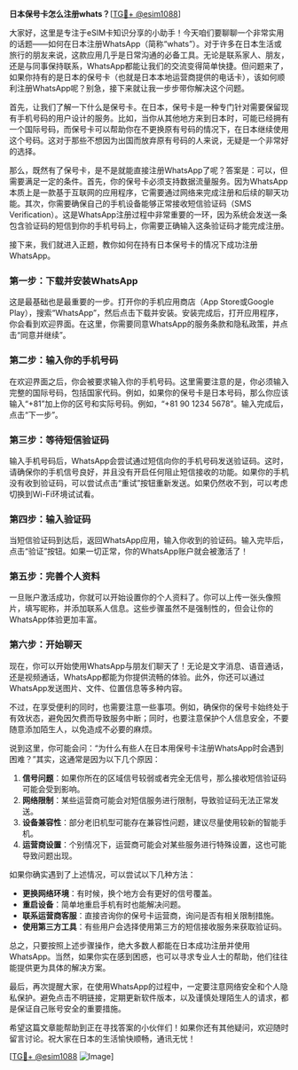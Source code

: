 **日本保号卡怎么注册whats？**[[TG💪+ @esim1088](https://t.me/s/esim1088)]

大家好，这里是专注于eSIM卡知识分享的小助手！今天咱们要聊聊一个非常实用的话题——如何在日本注册WhatsApp（简称“whats”）。对于许多在日本生活或旅行的朋友来说，这款应用几乎是日常沟通的必备工具。无论是联系家人、朋友，还是与同事保持联系，WhatsApp都能让我们的交流变得简单快捷。但问题来了，如果你持有的是日本的保号卡（也就是日本本地运营商提供的电话卡），该如何顺利注册WhatsApp呢？别急，接下来就让我一步步带你解决这个问题。

首先，让我们了解一下什么是保号卡。在日本，保号卡是一种专门针对需要保留现有手机号码的用户设计的服务。比如，当你从其他地方来到日本时，可能已经拥有一个国际号码，而保号卡可以帮助你在不更换原有号码的情况下，在日本继续使用这个号码。这对于那些不想因为出国而放弃原有号码的人来说，无疑是一个非常好的选择。

那么，既然有了保号卡，是不是就能直接注册WhatsApp了呢？答案是：可以，但需要满足一定的条件。首先，你的保号卡必须支持数据流量服务。因为WhatsApp本质上是一款基于互联网的应用程序，它需要通过网络来完成注册和后续的聊天功能。其次，你需要确保自己的手机设备能够正常接收短信验证码（SMS Verification）。这是WhatsApp注册过程中非常重要的一环，因为系统会发送一条包含验证码的短信到你的手机号码上，你需要正确输入这条验证码才能完成注册。

接下来，我们就进入正题，教你如何在持有日本保号卡的情况下成功注册WhatsApp。

### **第一步：下载并安装WhatsApp**
这是最基础也是最重要的一步。打开你的手机应用商店（App Store或Google Play），搜索“WhatsApp”，然后点击下载并安装。安装完成后，打开应用程序，你会看到欢迎界面。在这里，你需要同意WhatsApp的服务条款和隐私政策，并点击“同意并继续”。

### **第二步：输入你的手机号码**
在欢迎界面之后，你会被要求输入你的手机号码。这里需要注意的是，你必须输入完整的国际号码，包括国家代码。例如，如果你的保号卡是日本号码，那么你应该输入“+81”加上你的区号和实际号码。例如，“+81 90 1234 5678”。输入完成后，点击“下一步”。

### **第三步：等待短信验证码**
输入手机号码后，WhatsApp会尝试通过短信向你的手机号码发送验证码。这时，请确保你的手机信号良好，并且没有开启任何阻止短信接收的功能。如果你的手机没有收到验证码，可以尝试点击“重试”按钮重新发送。如果仍然收不到，可以考虑切换到Wi-Fi环境试试看。

### **第四步：输入验证码**
当短信验证码到达后，返回WhatsApp应用，输入你收到的验证码。输入完毕后，点击“验证”按钮。如果一切正常，你的WhatsApp账户就会被激活了！

### **第五步：完善个人资料**
一旦账户激活成功，你就可以开始设置你的个人资料了。你可以上传一张头像照片，填写昵称，并添加联系人信息。这些步骤虽然不是强制性的，但会让你的WhatsApp体验更加丰富。

### **第六步：开始聊天**
现在，你可以开始使用WhatsApp与朋友们聊天了！无论是文字消息、语音通话，还是视频通话，WhatsApp都能为你提供流畅的体验。此外，你还可以通过WhatsApp发送图片、文件、位置信息等多种内容。

不过，在享受便利的同时，也需要注意一些事项。例如，确保你的保号卡始终处于有效状态，避免因欠费而导致服务中断；同时，也要注意保护个人信息安全，不要随意添加陌生人，以免造成不必要的麻烦。

说到这里，你可能会问：“为什么有些人在日本用保号卡注册WhatsApp时会遇到困难？”其实，这通常是因为以下几个原因：

1. **信号问题**：如果你所在的区域信号较弱或者完全无信号，那么接收短信验证码可能会受到影响。
2. **网络限制**：某些运营商可能会对短信服务进行限制，导致验证码无法正常发送。
3. **设备兼容性**：部分老旧机型可能存在兼容性问题，建议尽量使用较新的智能手机。
4. **运营商设置**：个别情况下，运营商可能会对某些服务进行特殊设置，这也可能导致问题出现。

如果你确实遇到了上述情况，可以尝试以下几种方法：

- **更换网络环境**：有时候，换个地方会有更好的信号覆盖。
- **重启设备**：简单地重启手机有时也能解决问题。
- **联系运营商客服**：直接咨询你的保号卡运营商，询问是否有相关限制措施。
- **使用第三方工具**：有些用户会选择使用第三方的短信接收服务来获取验证码。

总之，只要按照上述步骤操作，绝大多数人都能在日本成功注册并使用WhatsApp。当然，如果你实在感到困惑，也可以寻求专业人士的帮助，他们往往能提供更为具体的解决方案。

最后，再次提醒大家，在使用WhatsApp的过程中，一定要注意网络安全和个人隐私保护。避免点击不明链接，定期更新软件版本，以及谨慎处理陌生人的请求，都是保证自己账号安全的重要措施。

希望这篇文章能帮助到正在寻找答案的小伙伴们！如果你还有其他疑问，欢迎随时留言讨论。祝大家在日本的生活愉快顺畅，通讯无忧！

[[TG💪+ @esim1088](https://t.me/s/esim1088) ![Image](https://i.postimg.cc/4NQfJmqS/Snipaste-2025-05-13-00-14-12.png)]